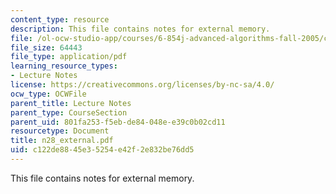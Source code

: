 ```yaml
---
content_type: resource
description: This file contains notes for external memory.
file: /ol-ocw-studio-app/courses/6-854j-advanced-algorithms-fall-2005/c122de8845e35254e42f2e832be76dd5_n28_external.pdf
file_size: 64443
file_type: application/pdf
learning_resource_types:
- Lecture Notes
license: https://creativecommons.org/licenses/by-nc-sa/4.0/
ocw_type: OCWFile
parent_title: Lecture Notes
parent_type: CourseSection
parent_uid: 801fa253-f5eb-de84-048e-e39c0b02cd11
resourcetype: Document
title: n28_external.pdf
uid: c122de88-45e3-5254-e42f-2e832be76dd5
---
```

This file contains notes for external memory.